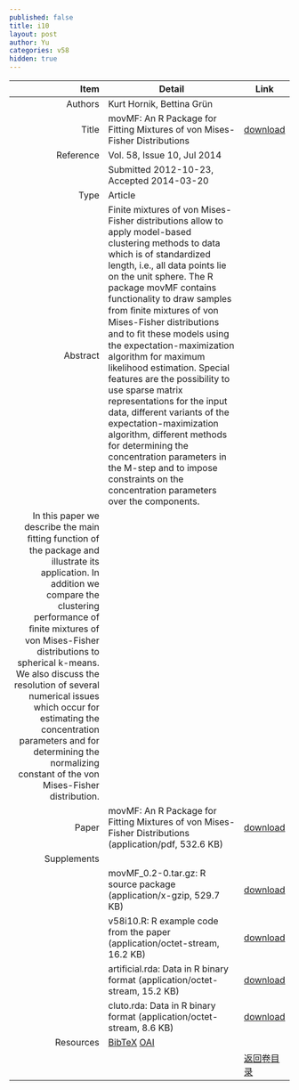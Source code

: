 ```yaml
---
published: false
title: i10
layout: post
author: Yu
categories: v58
hidden: true
---
```


| Item | Detail | Link |
|---:|---|---|
| Authors | Kurt Hornik, Bettina Grün| |
| Title |movMF: An R Package for Fitting Mixtures of von Mises-Fisher Distributions | [download](http://www.jstatsoft.org/v58/i10/paper) |
| Reference |Vol. 58, Issue 10, Jul 2014 | |
| | Submitted 2012-10-23, Accepted 2014-03-20| | 
| Type | Article| |
| Abstract | Finite mixtures of von Mises-Fisher distributions allow to apply model-based clustering methods to data which is of standardized length, i.e., all data points lie on the unit sphere. The R package movMF contains functionality to draw samples from ﬁnite mixtures of von Mises-Fisher distributions and to ﬁt these models using the expectation-maximization algorithm for maximum likelihood estimation. Special features are the possibility to use sparse matrix representations for the input data, different variants of the expectation-maximization algorithm, different methods for determining the concentration parameters in the M-step and to impose constraints on the concentration parameters over the components. | |
 In this paper we describe the main ﬁtting function of the package and illustrate its application. In addition we compare the clustering performance of ﬁnite mixtures of von Mises-Fisher distributions to spherical k-means. We also discuss the resolution of several numerical issues which occur for estimating the concentration parameters and for determining the normalizing constant of the von Mises-Fisher distribution. | |
| Paper | movMF: An R Package for Fitting Mixtures of von Mises-Fisher Distributions  (application/pdf, 532.6 KB)| [download](http://www.jstatsoft.org/v58/i10/paper) |
| Supplements | | |
| |movMF_0.2-0.tar.gz: R source package  (application/x-gzip, 529.7 KB)|  [download](http://www.jstatsoft.org/v58/i10/supp/1) |
| |v58i10.R:           R example code from the paper  (application/octet-stream, 16.2 KB)|  [download](http://www.jstatsoft.org/v58/i10/supp/2) |
| |artificial.rda:     Data in R binary format  (application/octet-stream, 15.2 KB)|  [download](http://www.jstatsoft.org/v58/i10/supp/3) |
| |cluto.rda:          Data in R binary format  (application/octet-stream, 8.6 KB)|  [download](http://www.jstatsoft.org/v58/i10/supp/4) |
| Resources | [BibTeX](http://www.jstatsoft.org/v58/i10/bibtex) [OAI](http://www.jstatsoft.org/oai?verb=GetRecord&identifier=oai.jstatsoft/v58/i10&prefix=oai_dc)| |
| |  | [返回卷目录]({{site.baseurl}}/volume/v58.html) |